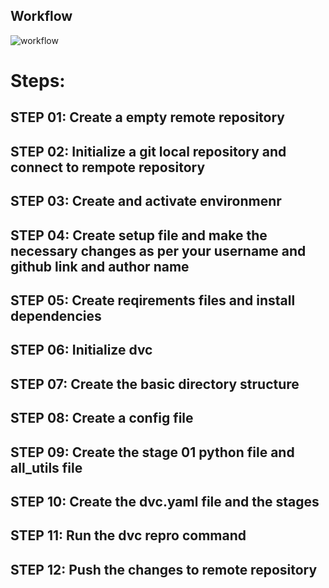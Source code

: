 ## Workflow
<img src="https://github.com/chandrareddytiyyagura/dvc-ml-usecase/blob/main/others/images/simple-workflow.png" alt="workflow" widht="70%">

# Steps:

## STEP 01: Create a empty remote repository

## STEP 02: Initialize a git local repository and connect to rempote repository

## STEP 03: Create and activate environmenr

## STEP 04: Create setup file and make the necessary changes as per your username and github link and author name

## STEP 05: Create reqirements files and install dependencies

## STEP 06: Initialize dvc

## STEP 07: Create the basic directory structure

## STEP 08: Create a config file

## STEP 09: Create the stage 01 python file and all_utils file

## STEP 10: Create the dvc.yaml file and the stages

## STEP 11: Run the dvc repro command

## STEP 12: Push the changes to remote repository
